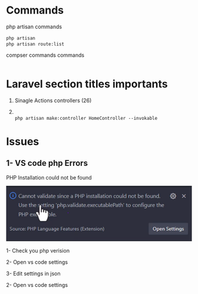 # Commands
<p>php artisan commands<p>

```
php artisan
php artisan route:list
```

<p>compser commands commands<p>

```

```
# Laravel section titles importants
<ol>
<li>Sinagle Actions controllers (26)<li>

```

php artisan make:controller HomeController --invokable
```

</ol>

# Issues
## 1- VS code php Errors

<p>PHP Installation could not be found<p>

![1- VS code php Errors](https://github.com/emad566/ecom125/blob/main/readme-resourcs/images/php1.png?raw=true)

<p>1- Check you php verision<p>
<p>2- Open vs code settings<p>
<p>3- Edit settings in json<p>
<p>2- Open vs code settings<p>

